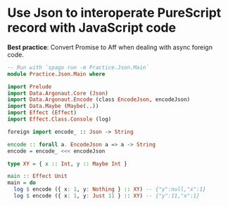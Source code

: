 # Use Json to interoperate PureScript record with JavaScript code

**Best practice**: Convert Promise to Aff when dealing with async foreign code.

```purescript
-- Run with `spago run -m Practice.Json.Main`
module Practice.Json.Main where

import Prelude
import Data.Argonaut.Core (Json)
import Data.Argonaut.Encode (class EncodeJson, encodeJson)
import Data.Maybe (Maybe(..))
import Effect (Effect)
import Effect.Class.Console (log)

foreign import encode_ :: Json -> String

encode :: forall a. EncodeJson a => a -> String
encode = encode_ <<< encodeJson

```

```purescript
type XY = { x :: Int, y :: Maybe Int }

main :: Effect Unit
main = do
  log $ encode ({ x: 1, y: Nothing } :: XY) -- {"y":null,"x":1}
  log $ encode ({ x: 1, y: Just 11 } :: XY) -- {"y":11,"x":1}

```
